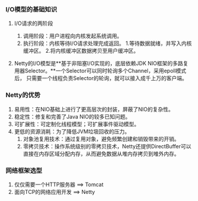 ### I/O模型的基础知识
1. I/O请求的两阶段
    1. 调用阶段：用户进程向内核发起系统调用。
    2. 执行阶段：内核等待I/O请求处理完成返回。
        1.等待数据就绪，并写入内核缓冲区。
        2.将内核缓冲区数据拷贝至用户缓冲区。
        
2. Netty的I/O模型是**基于非阻塞I/O实现的，底层依赖JDK NIO框架的多路复用器Selector。**一个Selector可以同时轮询多个Channel，采用epoll模式后，
只需要一个线程负责Selector的轮询，就可以接入成千上万的客户端。

### Netty的优势
1. 易用性：在NIO基础上进行了更高层次的封装，屏蔽了NIO的复杂性。
2. 稳定性：修复和完善了Java NIO的较多已知问题。
3. 可扩展性：可定制化线程模型；可扩展事件驱动模型。
4. 更低的资源消耗：为了降低JVM垃圾回收的压力。
    1. 对象池复用技术：通过复用对象，避免频繁创建和销毁带来的开销。
    2. 零拷贝技术：操作系统级别的零拷贝技术，Netty还提供DirectBuffer可以直接在内存区域分配内存，从而避免数据从堆内存拷贝到堆外内存。
    
### 网络框架选型
1. 仅仅需要一个HTTP服务器 ==> Tomcat
2. 面向TCP的网络应用开发 ==> Netty
